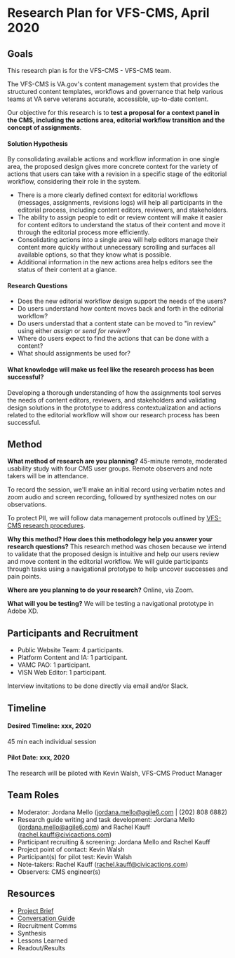 # Research Plan for VFS-CMS, April 2020

## Goals
This research plan is for the VFS-CMS - VFS-CMS team.

The VFS-CMS is VA.gov's content management system that provides the structured content templates, workflows and governance that help various teams at VA serve veterans accurate, accessible, up-to-date content.

Our objective for this research is to **test a proposal for a context panel in the CMS, including the actions area, editorial workflow transition and the concept of assignments**. 

#### Solution Hypothesis
By consolidating available actions and workflow information in one single area, the proposed design gives more concrete context for the variety of actions that users can take with a revision in a specific stage of the editorial workflow, considering their role in the system.
* There is a more clearly defined context for editorial workflows (messages, assignments, revisions logs) will help all participants in the editorial process, including content editors, reviewers, and stakeholders.
* The ability to assign people to edit or review content will make it easier for content editors to understand the status of their content and move it through the editorial process more efficiently.
* Consolidating actions into a single area will help editors manage their content more quickly without unnecessary scrolling and surfaces all available options, so that they know what is possible.
* Additional information in the new actions area helps editors see the status of their content at a glance.

#### Research Questions
* Does the new editorial workflow design support the needs of the users?
* Do users understand how content moves back and forth in the editorial workflow?
* Do users understad that a content state can be moved to "in review" using either _assign_ or _send for review_?
* Where do users expect to find the actions that can be done with a content?
* What should assignments be used for?

#### What knowledge will make us feel like the research process has been successful?
Developing a thorough understanding of how the assignments tool serves the needs of content editors, reviewers, and stakeholders and validating design solutions in the prototype to address contextualization and actions related to the editorial workflow will show our research process has been successful.

## Method	

**What method of research are you planning?**
45-minute remote, moderated usability study with four CMS user groups. Remote observers and note takers will be in attendance.

To record the session, we'll make an initial record using verbatim notes and zoom audio and screen recording, followed by synthesized notes on our observations.

To protect PII, we will follow data management protocols outlined by [VFS-CMS research procedures](https://github.com/department-of-veterans-affairs/va.gov-team/tree/master/platform/cms/authoring-experience/research/research-procedures).

**Why this method? How does this methodology help you answer your research questions?**
This research method was chosen because we intend to validate that the proposed design is intuitive and help our users review and move content in the editorial workflow. We will guide participants through tasks using a navigational prototype to help uncover successes and pain points.

**Where are you planning to do your research?**
Online, via Zoom.

**What will you be testing?**
We will be testing a navigational prototype in Adobe XD.

## Participants and Recruitment	
* Public Website Team: 4 participants.
* Platform Content and IA: 1 participant.
* VAMC PAO: 1 participant.
* VISN Web Editor: 1 participant.

Interview invitations to be done directly via email and/or Slack.

## Timeline

#### Desired Timeline: xxx, 2020
45 min each individual session

#### Pilot Date: xxx, 2020
The research will be piloted with Kevin Walsh, VFS-CMS Product Manager 

## Team Roles 	
* Moderator: Jordana Mello (jordana.mello@agile6.com | (202) 808 6882)
* Research guide writing and task development: Jordana Mello (jordana.mello@agile6.com) and Rachel Kauff (rachel.kauff@civicactions.com)
* Participant recruiting & screening:	Jordana Mello and Rachel Kauff
* Project point of contact:	Kevin Walsh
* Participant(s) for pilot test: Kevin Walsh
* Note-takers: Rachel Kauff (rachel.kauff@civicactions.com)
* Observers: CMS engineer(s) 

## Resources	
* [Project Brief](https://github.com/department-of-veterans-affairs/va.gov-team/tree/master/platform/cms)
* [Conversation Guide](https://github.com/department-of-veterans-affairs/va.gov-team/blob/master/platform/cms/authoring-experience/research/assignments-editorial-workflow/conversation-guide/README.md)
* Recruitment Comms
* Synthesis	
* Lessons Learned
* Readout/Results

